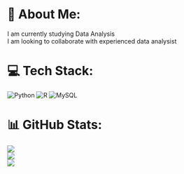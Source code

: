 # 💫 About Me:
I am currently studying Data Analysis<br>I am looking to collaborate with experienced data analysist


# 💻 Tech Stack:
![Python](https://img.shields.io/badge/python-3670A0?style=for-the-badge&logo=python&logoColor=ffdd54) ![R](https://img.shields.io/badge/r-%23276DC3.svg?style=for-the-badge&logo=r&logoColor=white) ![MySQL](https://img.shields.io/badge/mysql-4479A1.svg?style=for-the-badge&logo=mysql&logoColor=white)
# 📊 GitHub Stats:
![](https://github-readme-stats.vercel.app/api?username=t-star-cell&theme=cobalt2&hide_border=false&include_all_commits=false&count_private=false)<br/>
![](https://github-readme-streak-stats.herokuapp.com/?user=t-star-cell&theme=cobalt2&hide_border=false)<br/>
![](https://github-readme-stats.vercel.app/api/top-langs/?username=t-star-cell&theme=cobalt2&hide_border=false&include_all_commits=false&count_private=false&layout=compact)
